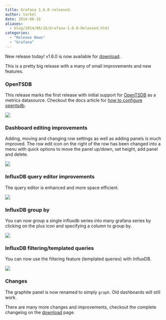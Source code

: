 ```yaml
---
title: Grafana 1.6.0 released.
author: torkel
date: 2014-06-16
aliases:
  - blog/2014/06/16/Grafana-1-6-0-Released.html
categories:
  - "Release News"
  - "Grafana"
---
```


New release today! v1.6.0 is now available for [download](/download).

This is a pretty big release with a many of small improvements and new features.

### OpenTSDB
This release marks the first release with initial support for [OpenTSDB](http://opentsdb.net/)
as a metrics datasource. Checkout the docs article for [how to configure opentsdb](/docs/features/opentsdb).

![](opentsdb/editor_v1.png)

### Dashboard editing improvements
Adding, moving and changing row settings as well as adding panels is much improved.
The row edit icon on the right of the row has been changed into a menu with quick options
to move the panel up/down, set height, add panel and delete.

![](animated_gifs/row_edit_menu.gif)

### InfluxDB query editor improvements
The query editor is enhanced and more space efficient.

![](animated_gifs/influxdb_func_editor.gif)

### InfluxDB group by
You can now group a single influxdb series into many grafana series by clicking
on the plus icon and specifying a column to group by.

![](influxdb/influxdb_query_editor_group_by.png)

### InfluxDB filtering/templated queries
You can now use the filtering feature (templated queries) with InfluxDB.

![](influxdb/templated_query.png)

### Changes
The graphite panel is now renamed to simply ```graph```. Old dashboards will still work.

There are many more changes and improvements, checkout the complete changelog on the
[download](/download) page.



